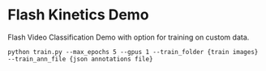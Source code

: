 # Flash Kinetics Demo
Flash Video Classification Demo with option for training on custom data.

``` 
python train.py --max_epochs 5 --gpus 1 --train_folder {train images} --train_ann_file {json annotations file}
```
